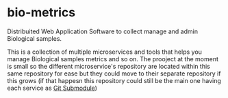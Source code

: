 bio-metrics
===========

Distribuited Web Application Software to collect manage and admin Biological samples.

This is a collection of multiple microservices and tools that helps you manage Biological samples metrics and so on.
The prooject at the moment is small so the different microservice's repository are located within this same repository for ease 
but they could move to their separate repository if this grows (if that happesn this repository could still be the main one having each service as [Git Submodule](https://git-scm.com/book/en/v2/Git-Tools-Submodules))

